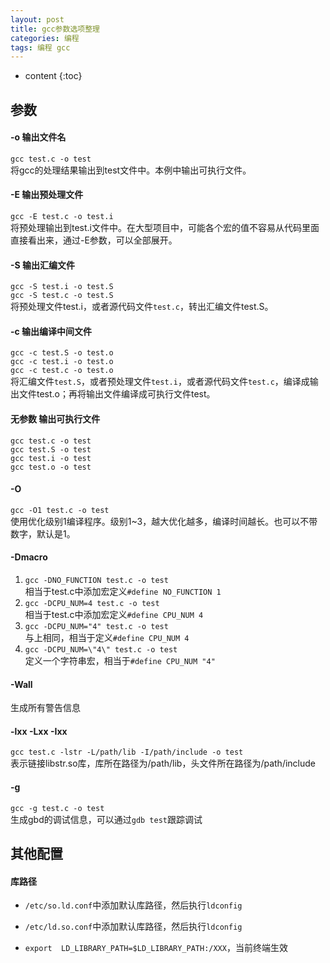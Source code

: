 ```yaml
---
layout: post
title: gcc参数选项整理
categories: 编程
tags: 编程 gcc
---
```


* content
{:toc}

## 参数

#### -o 输出文件名

`gcc test.c -o test`  
将gcc的处理结果输出到test文件中。本例中输出可执行文件。

#### -E 输出预处理文件
`gcc -E test.c -o test.i`  
将预处理输出到test.i文件中。在大型项目中，可能各个宏的值不容易从代码里面直接看出来，通过-E参数，可以全部展开。

<!--more-->

#### -S 输出汇编文件
`gcc -S test.i -o test.S`  
`gcc -S test.c -o test.S`  
将预处理文件test.i，或者源代码文件`test.c`，转出汇编文件test.S。    

#### -c 输出编译中间文件
`gcc -c test.S -o test.o`  
`gcc -c test.i -o test.o`  
`gcc -c test.c -o test.o`  
将汇编文件`test.S`，或者预处理文件`test.i`，或者源代码文件`test.c`，编译成输出文件test.o；再将输出文件编译成可执行文件test。

#### 无参数 输出可执行文件
`gcc test.c -o test`  
`gcc test.S -o test`  
`gcc test.i -o test`  
`gcc test.o -o test`  

#### -O
`gcc -O1 test.c -o test`  
使用优化级别1编译程序。级别1~3，越大优化越多，编译时间越长。也可以不带数字，默认是1。

#### -Dmacro
1. `gcc -DNO_FUNCTION test.c -o test`  
相当于test.c中添加宏定义`#define NO_FUNCTION 1`  
2. `gcc -DCPU_NUM=4 test.c -o test`  
相当于test.c中添加宏定义`#define CPU_NUM 4`  
3. `gcc -DCPU_NUM="4" test.c -o test`  
与上相同，相当于定义`#define CPU_NUM 4`  
4. `gcc -DCPU_NUM=\"4\" test.c -o test`  
定义一个字符串宏，相当于`#define CPU_NUM "4"`  

#### -Wall
生成所有警告信息  

#### -lxx -Lxx -Ixx
`gcc test.c -lstr -L/path/lib -I/path/include -o test`  
表示链接libstr.so库，库所在路径为/path/lib，头文件所在路径为/path/include  

#### -g
`gcc -g test.c -o test`  
生成gbd的调试信息，可以通过`gdb test`跟踪调试  

## 其他配置

#### 库路径

* `/etc/so.ld.conf`中添加默认库路径，然后执行`ldconfig`

* `/etc/ld.so.conf`中添加默认库路径，然后执行`ldconfig`

* `export  LD_LIBRARY_PATH=$LD_LIBRARY_PATH:/XXX`，当前终端生效